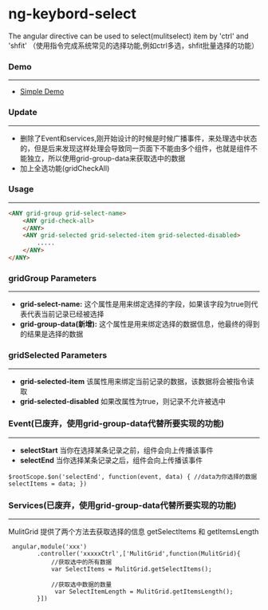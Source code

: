# ng-keybord-select
The angular directive can be used to select(mulitselect) item  by 'ctrl' and 'shfit' （使用指令完成系统常见的选择功能,例如ctrl多选，shfit批量选择的功能）

### Demo
________ 
* [Simple Demo](http://codepen.io/SzHeJason/pen/mENBoo?editors=1010)

### Update
--------
* 删除了Event和services,刚开始设计的时候是时候广播事件，来处理选中状态的，但是后来发现这样处理会导致同一页面下不能由多个组件，也就是组件不能独立，所以使用grid-group-data来获取选中的数据
* 加上全选功能(gridCheckAll)

### Usage
-------
```html
<ANY grid-group grid-select-name>
    <ANY grid-check-all>
    </ANY>
    <ANY grid-selected grid-selected-item grid-selected-disabled>
        .....
    </ANY>
</ANY>
```

### gridGroup Parameters
--------
* **grid-select-name:** 这个属性是用来绑定选择的字段，如果该字段为true则代表代表当前记录已经被选择
* **grid-group-data(新增):** 这个属性是用来绑定选择的数据信息，他最终的得到的结果是选择的数据


### gridSelected Parameters
-------
* **grid-selected-item** 该属性用来绑定当前记录的数据，该数据将会被指令读取
* **grid-selected-disabled** 如果改属性为true，则记录不允许被选中


### Event(已废弃，使用grid-group-data代替所要实现的功能)
-----

* **selectStart** 当你在选择某条记录之前，组件会向上传播该事件
* **selectEnd** 当你选择某条记录之后，组件会向上传播该事件  
```
$rootScope.$on('selectEnd', function(event, data) { //data为你选择的数据 selectItems = data; }) 
```

### Services(已废弃，使用grid-group-data代替所要实现的功能)
------
MulitGrid 提供了两个方法去获取选择的信息 getSelectItems 和 getItemsLength
```
 angular,module('xxx')
        .controller('xxxxxCtrl',['MulitGrid',function(MulitGrid){
            //获取选中的所有数据
            var SelectItems = MulitGrid.getSelectItems();

            //获取选中数据的数量
             var SelectItemLength = MulitGrid.getItemsLength();
        }])
```

